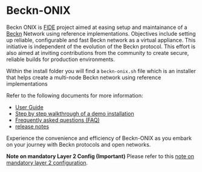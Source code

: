 # Beckn-ONIX

Beckn ONIX is [FIDE](https://fide.org/) project aimed at easing setup and maintainance of a [Beckn](https://becknprotocol.io/) Network using reference implementations. Objectives include setting up reliable, configurable and fast Beckn network as a virtual appliance. This initiative is independent of the evolution of the Beckn protocol. This effort is also aimed at inviting contributions from the community to create secure, reliable builds for production environments.

Within the install folder you will find a `beckn-onix.sh` file which is an installer that helps create a multi-node Beckn network using reference implementations

Refer to the following documents for more information:

- [User Guide](./docs/user_guide.md)
- [Step by step walkthrough of a demo installation](./docs/demo_walkthrough.md)
- [Frequently asked questions (FAQ)](./docs/faq.md)
- [release notes](./install/RELEASE.md)

Experience the convenience and efficiency of Beckn-ONIX as you embark on your journey with Beckn protocols and open networks.

**Note on mandatory Layer 2 Config (Important)**
Please refer to this [note on mandatory layer 2 configuration](./docs/notes/mandatory_layer_2_config.md).
